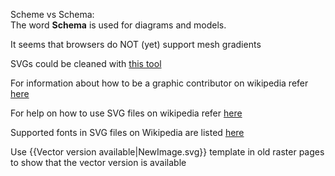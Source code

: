 Scheme vs Schema:  
The word **Schema** is used for diagrams and models.

It seems that browsers do NOT (yet) support mesh gradients

SVGs could be cleaned with [this tool](https://github.com/RazrFalcon/svgcleaner)

For information about how to be a graphic contributor on wikipedia refer [here](https://en.wikipedia.org/wiki/Wikipedia:Graphics_Lab)

For help on how to use SVG files on wikipedia refer [here](https://commons.wikimedia.org/wiki/Help:SVG)

Supported fonts in SVG files on Wikipedia are listed [here](https://meta.wikimedia.org/wiki/SVG_fonts)

Use {{Vector version available|NewImage.svg}} template in old raster pages to show that the vector version is available
